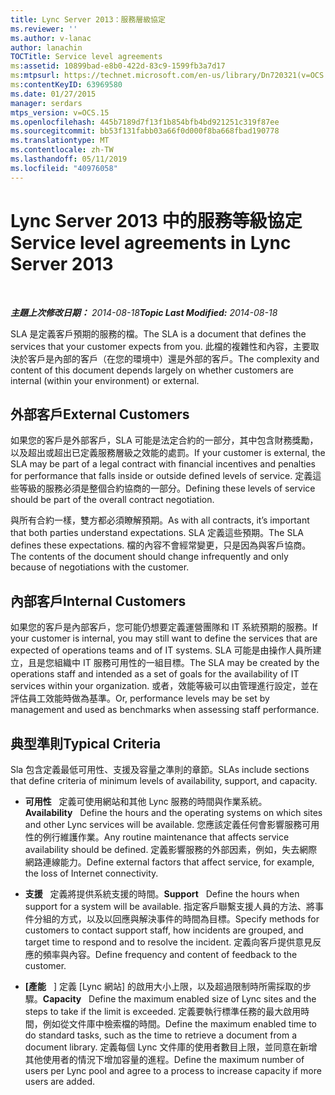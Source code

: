 ```yaml
---
title: Lync Server 2013：服務層級協定
ms.reviewer: ''
ms.author: v-lanac
author: lanachin
TOCTitle: Service level agreements
ms:assetid: 10899bad-e8b0-422d-83c9-1599fb3a7d17
ms:mtpsurl: https://technet.microsoft.com/en-us/library/Dn720321(v=OCS.15)
ms:contentKeyID: 63969580
ms.date: 01/27/2015
manager: serdars
mtps_version: v=OCS.15
ms.openlocfilehash: 445b7189d7f13f1b854bfb4bd921251c319f87ee
ms.sourcegitcommit: bb53f131fabb03a66f0d000f8ba668fbad190778
ms.translationtype: MT
ms.contentlocale: zh-TW
ms.lasthandoff: 05/11/2019
ms.locfileid: "40976058"
---
```

<div data-xmlns="http://www.w3.org/1999/xhtml">

<div class="topic" data-xmlns="http://www.w3.org/1999/xhtml" data-msxsl="urn:schemas-microsoft-com:xslt" data-cs="http://msdn.microsoft.com/en-us/">

<div data-asp="http://msdn2.microsoft.com/asp">

# <a name="service-level-agreements-in-lync-server-2013"></a><span data-ttu-id="f17ce-102">Lync Server 2013 中的服務等級協定</span><span class="sxs-lookup"><span data-stu-id="f17ce-102">Service level agreements in Lync Server 2013</span></span>

</div>

<div id="mainSection">

<div id="mainBody">

<span> </span>

<span data-ttu-id="f17ce-103">_**主題上次修改日期：** 2014-08-18_</span><span class="sxs-lookup"><span data-stu-id="f17ce-103">_**Topic Last Modified:** 2014-08-18_</span></span>

<span data-ttu-id="f17ce-104">SLA 是定義客戶預期的服務的檔。</span><span class="sxs-lookup"><span data-stu-id="f17ce-104">The SLA is a document that defines the services that your customer expects from you.</span></span> <span data-ttu-id="f17ce-105">此檔的複雜性和內容，主要取決於客戶是內部的客戶（在您的環境中）還是外部的客戶。</span><span class="sxs-lookup"><span data-stu-id="f17ce-105">The complexity and content of this document depends largely on whether customers are internal (within your environment) or external.</span></span>

<div>

## <a name="external-customers"></a><span data-ttu-id="f17ce-106">外部客戶</span><span class="sxs-lookup"><span data-stu-id="f17ce-106">External Customers</span></span>

<span data-ttu-id="f17ce-107">如果您的客戶是外部客戶，SLA 可能是法定合約的一部分，其中包含財務獎勵，以及超出或超出已定義服務層級之效能的處罰。</span><span class="sxs-lookup"><span data-stu-id="f17ce-107">If your customer is external, the SLA may be part of a legal contract with financial incentives and penalties for performance that falls inside or outside defined levels of service.</span></span> <span data-ttu-id="f17ce-108">定義這些等級的服務必須是整個合約協商的一部分。</span><span class="sxs-lookup"><span data-stu-id="f17ce-108">Defining these levels of service should be part of the overall contract negotiation.</span></span>

<span data-ttu-id="f17ce-109">與所有合約一樣，雙方都必須瞭解預期。</span><span class="sxs-lookup"><span data-stu-id="f17ce-109">As with all contracts, it’s important that both parties understand expectations.</span></span> <span data-ttu-id="f17ce-110">SLA 定義這些預期。</span><span class="sxs-lookup"><span data-stu-id="f17ce-110">The SLA defines these expectations.</span></span> <span data-ttu-id="f17ce-111">檔的內容不會經常變更，只是因為與客戶協商。</span><span class="sxs-lookup"><span data-stu-id="f17ce-111">The contents of the document should change infrequently and only because of negotiations with the customer.</span></span>

</div>

<div>

## <a name="internal-customers"></a><span data-ttu-id="f17ce-112">內部客戶</span><span class="sxs-lookup"><span data-stu-id="f17ce-112">Internal Customers</span></span>

<span data-ttu-id="f17ce-113">如果您的客戶是內部客戶，您可能仍想要定義運營團隊和 IT 系統預期的服務。</span><span class="sxs-lookup"><span data-stu-id="f17ce-113">If your customer is internal, you may still want to define the services that are expected of operations teams and of IT systems.</span></span> <span data-ttu-id="f17ce-114">SLA 可能是由操作人員所建立，且是您組織中 IT 服務可用性的一組目標。</span><span class="sxs-lookup"><span data-stu-id="f17ce-114">The SLA may be created by the operations staff and intended as a set of goals for the availability of IT services within your organization.</span></span> <span data-ttu-id="f17ce-115">或者，效能等級可以由管理進行設定，並在評估員工效能時做為基準。</span><span class="sxs-lookup"><span data-stu-id="f17ce-115">Or, performance levels may be set by management and used as benchmarks when assessing staff performance.</span></span>

</div>

<div>

## <a name="typical-criteria"></a><span data-ttu-id="f17ce-116">典型準則</span><span class="sxs-lookup"><span data-stu-id="f17ce-116">Typical Criteria</span></span>

<span data-ttu-id="f17ce-117">Sla 包含定義最低可用性、支援及容量之準則的章節。</span><span class="sxs-lookup"><span data-stu-id="f17ce-117">SLAs include sections that define criteria of minimum levels of availability, support, and capacity.</span></span>

  - <span data-ttu-id="f17ce-118">**可用性**   定義可使用網站和其他 Lync 服務的時間與作業系統。</span><span class="sxs-lookup"><span data-stu-id="f17ce-118">**Availability**   Define the hours and the operating systems on which sites and other Lync services will be available.</span></span> <span data-ttu-id="f17ce-119">您應該定義任何會影響服務可用性的例行維護作業。</span><span class="sxs-lookup"><span data-stu-id="f17ce-119">Any routine maintenance that affects service availability should be defined.</span></span> <span data-ttu-id="f17ce-120">定義影響服務的外部因素，例如，失去網際網路連線能力。</span><span class="sxs-lookup"><span data-stu-id="f17ce-120">Define external factors that affect service, for example, the loss of Internet connectivity.</span></span>

  - <span data-ttu-id="f17ce-121">**支援**   定義將提供系統支援的時間。</span><span class="sxs-lookup"><span data-stu-id="f17ce-121">**Support**   Define the hours when support for a system will be available.</span></span> <span data-ttu-id="f17ce-122">指定客戶聯繫支援人員的方法、將事件分組的方式，以及以回應與解決事件的時間為目標。</span><span class="sxs-lookup"><span data-stu-id="f17ce-122">Specify methods for customers to contact support staff, how incidents are grouped, and target time to respond and to resolve the incident.</span></span> <span data-ttu-id="f17ce-123">定義向客戶提供意見反應的頻率與內容。</span><span class="sxs-lookup"><span data-stu-id="f17ce-123">Define frequency and content of feedback to the customer.</span></span>

  - <span data-ttu-id="f17ce-124">**[產能**   ] 定義 [Lync 網站] 的啟用大小上限，以及超過限制時所需採取的步驟。</span><span class="sxs-lookup"><span data-stu-id="f17ce-124">**Capacity**   Define the maximum enabled size of Lync sites and the steps to take if the limit is exceeded.</span></span> <span data-ttu-id="f17ce-125">定義要執行標準任務的最大啟用時間，例如從文件庫中檢索檔的時間。</span><span class="sxs-lookup"><span data-stu-id="f17ce-125">Define the maximum enabled time to do standard tasks, such as the time to retrieve a document from a document library.</span></span> <span data-ttu-id="f17ce-126">定義每個 Lync 文件庫的使用者數目上限，並同意在新增其他使用者的情況下增加容量的進程。</span><span class="sxs-lookup"><span data-stu-id="f17ce-126">Define the maximum number of users per Lync pool and agree to a process to increase capacity if more users are added.</span></span>

</div>

</div>

<span> </span>

</div>

</div>

</div>

